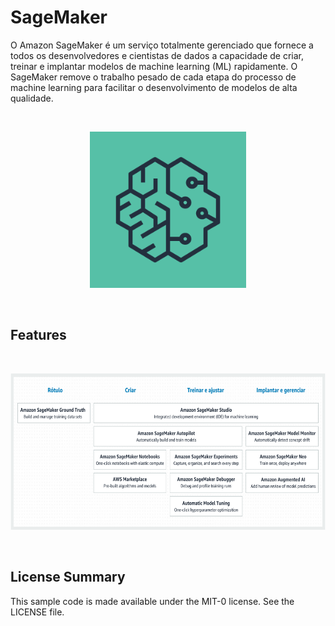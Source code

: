 # SageMaker

O Amazon SageMaker é um serviço totalmente gerenciado que fornece a todos os desenvolvedores e cientistas de dados a capacidade de criar, treinar e implantar modelos de machine learning (ML) rapidamente. O SageMaker remove o trabalho pesado de cada etapa do processo de machine learning para facilitar o desenvolvimento de modelos de alta qualidade.

</br>
<p align="center"><img src="../images/SageMaker.png" height="250" weight="250"/></p>
</br>

## Features

</br>
<p align="center"><img src="../images/SM-Features.png" height="250" weight="250"/></p>
</br>

## License Summary

This sample code is made available under the MIT-0 license. See the LICENSE file.
